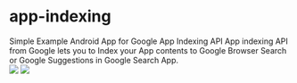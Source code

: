 # app-indexing
Simple Example Android App for Google App Indexing API
App indexing API from Google lets you to Index your App contents to Google Browser Search or Google Suggestions in Google Search App.<br />
<img src="https://raw.githubusercontent.com/shivasurya/app-indexing/master/screenshot/Screenshot_2015-02-21-22-42-01.png">
<img src="https://raw.githubusercontent.com/shivasurya/app-indexing/master/screenshot/Screenshot_2015-02-21-22-42-06.png">
